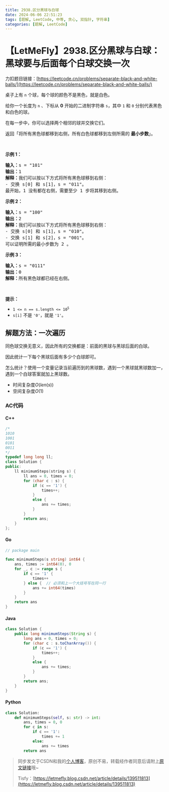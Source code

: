 ```yaml
---
title: 2938.区分黑球与白球
date: 2024-06-06 22:51:23
tags: [题解, LeetCode, 中等, 贪心, 双指针, 字符串]
categories: [题解, LeetCode]
---
```


# 【LetMeFly】2938.区分黑球与白球：黑球要与后面每个白球交换一次

力扣题目链接：[https://leetcode.cn/problems/separate-black-and-white-balls/](https://leetcode.cn/problems/separate-black-and-white-balls/)

<p>桌子上有 <code>n</code> 个球，每个球的颜色不是黑色，就是白色。</p>

<p>给你一个长度为 <code>n</code> 、下标从 <strong>0</strong> 开始的二进制字符串 <code>s</code>，其中 <code>1</code> 和 <code>0</code> 分别代表黑色和白色的球。</p>

<p>在每一步中，你可以选择两个相邻的球并交换它们。</p>

<p>返回「将所有黑色球都移到右侧，所有白色球都移到左侧所需的 <strong>最小步数</strong>」。</p>

<p>&nbsp;</p>

<p><strong class="example">示例 1：</strong></p>

<pre>
<strong>输入：</strong>s = "101"
<strong>输出：</strong>1
<strong>解释：</strong>我们可以按以下方式将所有黑色球移到右侧：
- 交换 s[0] 和 s[1]，s = "011"。
最开始，1 没有都在右侧，需要至少 1 步将其移到右侧。</pre>

<p><strong class="example">示例 2：</strong></p>

<pre>
<strong>输入：</strong>s = "100"
<strong>输出：</strong>2
<strong>解释：</strong>我们可以按以下方式将所有黑色球移到右侧：
- 交换 s[0] 和 s[1]，s = "010"。
- 交换 s[1] 和 s[2]，s = "001"。
可以证明所需的最小步数为 2 。
</pre>

<p><strong class="example">示例 3：</strong></p>

<pre>
<strong>输入：</strong>s = "0111"
<strong>输出：</strong>0
<strong>解释：</strong>所有黑色球都已经在右侧。
</pre>

<p>&nbsp;</p>

<p><strong>提示：</strong></p>

<ul>
	<li><code>1 &lt;= n == s.length &lt;= 10<sup>5</sup></code></li>
	<li><code>s[i]</code> 不是 <code>'0'</code>，就是 <code>'1'</code>。</li>
</ul>


    
## 解题方法：一次遍历

同色球交换无意义，因此所有的交换都是：前面的黑球与黑球后面的白球。

因此统计一下每个黑球后面有多少个白球即可。

怎么统计？使用一个变量记录当前遍历到的黑球数，遇到一个黑球就黑球数加一，遇到一个白球答案就加上黑球数。

+ 时间复杂度$O(len(s))$
+ 空间复杂度$O(1)$

### AC代码

#### C++

```cpp
/*
1010
1001
0101
0011
*/
typedef long long ll;
class Solution {
public:
    ll minimumSteps(string s) {
        ll ans = 0, times = 0;
        for (char c : s) {
            if (c == '1') {
                times++;
            }
            else {
                ans += times;
            }
        }
        return ans;
    }
};
```

#### Go

```go
// package main

func minimumSteps(s string) int64 {
    ans, times := int64(0), 0
    for _, c := range s {
        if c == '1' {
            times++
        } else {  // 必须和上一个大括号写在同一行
            ans += int64(times)
        }
    }
    return ans
}
```

#### Java

```java
class Solution {
    public long minimumSteps(String s) {
        long ans = 0, times = 0;
        for (char c : s.toCharArray()) {
            if (c == '1') {
                times++;
            }
            else {
                ans += times;
            }
        }
        return ans;
    }
}
```

#### Python

```python
class Solution:
    def minimumSteps(self, s: str) -> int:
        ans, times = 0, 0
        for c in s:
            if c == '1':
                times += 1
            else:
                ans += times
        return ans
```

> 同步发文于CSDN和我的[个人博客](https://blog.letmefly.xyz/)，原创不易，转载经作者同意后请附上[原文链接](https://blog.letmefly.xyz/2024/06/06/LeetCode%202938.%E5%8C%BA%E5%88%86%E9%BB%91%E7%90%83%E4%B8%8E%E7%99%BD%E7%90%83/)哦~
>
> Tisfy：[https://letmefly.blog.csdn.net/article/details/139511813](https://letmefly.blog.csdn.net/article/details/139511813)
